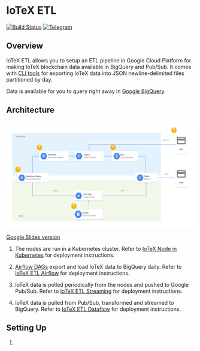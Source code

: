 # IoTeX ETL

[![Build Status](https://travis-ci.org/blockchain-etl/iotex-etl.svg?branch=master)](https://travis-ci.org/blockchain-etl/iotex-etl)
[![Telegram](https://img.shields.io/badge/telegram-join%20chat-blue.svg)](https://t.me/joinchat/GsMpbA3mv1OJ6YMp3T5ORQ)

## Overview

IoTeX ETL allows you to setup an ETL pipeline in Google Cloud Platform for making IoTeX blockchain data available
in BigQuery and Pub/Sub. It comes with [CLI tools](/cli) for exporting IoTeX data into JSON newline-delimited files
partitioned by day. 

Data is available for you to query right away in 
[Google BigQuery](https://console.cloud.google.com/bigquery?page=dataset&d=mainnet&p=iotex-etl).

## Architecture

![iotex_etl_architecture.svg](iotex_etl_architecture.svg)

[Google Slides version](https://docs.google.com/presentation/d/1VFMR4f8lghnpGZWZTevRTv6Zn9n9IUWHRnNrQsNE-8Y/edit#slide=id.p89)

1. The nodes are run in a Kubernetes cluster. 
    Refer to [IoTeX Node in Kubernetes](https://github.com/blockchain-etl/iotex-kubernetes) for deployment instructions.

2. [Airflow DAGs](https://airflow.apache.org/) export and load IoTeX data to BigQuery daily. 
    Refer to [IoTeX ETL Airflow](/airflow) for deployment instructions.
  
3. IoTeX data is polled periodically from the nodes and pushed to Google Pub/Sub. 
    Refer to [IoTeX ETL Streaming](/streaming) for deployment instructions.  
  
4. IoTeX data is pulled from Pub/Sub, transformed and streamed to BigQuery. 
    Refer to [IoTeX ETL Dataflow](/dataflow) for deployment instructions.  
 
## Setting Up

1. 